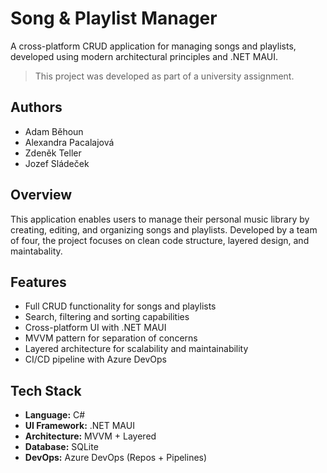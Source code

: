 # Song & Playlist Manager

A cross-platform CRUD application for managing songs and playlists, developed using modern architectural principles and .NET MAUI.

> This project was developed as part of a university assignment.

## Authors
- Adam Běhoun
- Alexandra Pacalajová
- Zdeněk Teller
- Jozef Sládeček

## Overview

This application enables users to manage their personal music library by creating, editing, and organizing songs and playlists. Developed by a team of four, the project focuses on clean code structure, layered design, and maintabality.

## Features

- Full CRUD functionality for songs and playlists  
- Search, filtering and sorting capabilities  
- Cross-platform UI with .NET MAUI  
- MVVM pattern for separation of concerns  
- Layered architecture for scalability and maintainability  
- CI/CD pipeline with Azure DevOps  

## Tech Stack

- **Language:** C#  
- **UI Framework:** .NET MAUI  
- **Architecture:** MVVM + Layered  
- **Database:** SQLite
- **DevOps:** Azure DevOps (Repos + Pipelines)